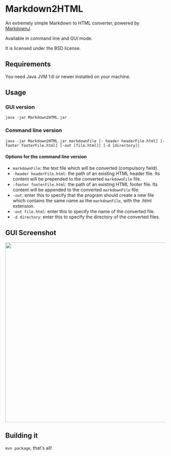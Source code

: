 Markdown2HTML
=============

An extremely simple Markdown to HTML converter,
powered by [MarkdownJ](http://code.google.com/p/markdownj/).

Available in command line and GUI mode.

It is licensed under the BSD license.


Requirements
------------

You need Java JVM 1.6 or newer installed on your machine.


Usage
-----

### GUI version ###

`java -jar Markdown2HTML.jar`

### Command line version ###

`java -jar Markdown2HTML.jar markdownFile [- header headerFile.html] [-footer footerFile.html] [-out [file.html]] [-d [directory]]`

#### Options for the command line version ####

- `markdownFile`: the text file which will be converted (compulsory field).
- `-header headerFile.html`: the path of an existing HTML header file.
Its content will be prepended to the converted `markdownFile` file.
- `-footer footerFile.html`: the path of an existing HTML footer file.
Its content will be appended to the converted `markdownFile` file.
- `-out`: enter this to specify that the program should create a new file
which contains the same name as the `markdownFile`, with the .html extension.
- `-out file.html`: enter this to specify the name of the converted file.
- `-d directory`: enter this to specify the directory of the converted files.

GUI Screenshot
--------------

<img src="http://nilhcem.github.com/screenshots/markdown2html.png" width="814" height="564" />


Building it
-----------

`mvn package`, that's all!

